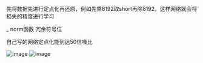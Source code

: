 先将数据先进行定点化再还原，例如先乘8192取short再除8192，这样网络就会将损失的精度进行学习

_ norm函数  冗余符号位

自己写的网络定点化能到达50信噪比

![image](https://cdn.staticaly.com/gh/andyye1999/image-hosting@master/20221109/image.3faruranilq0.webp)
![image](https://cdn.staticaly.com/gh/andyye1999/image-hosting@master/20221109/image.68yabu86p1s0.webp)
